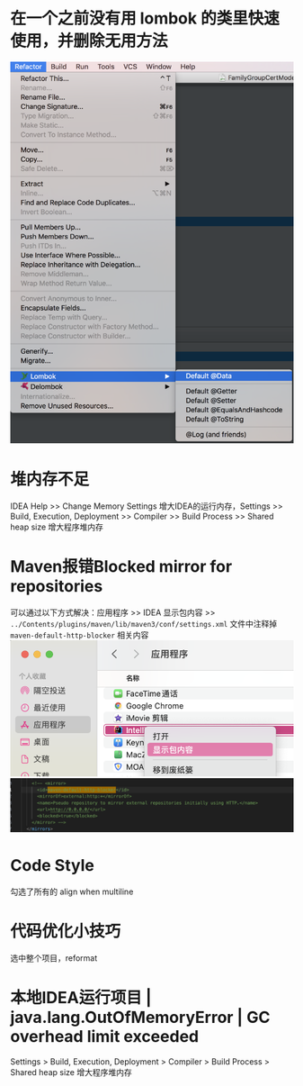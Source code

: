 
# 在一个之前没有用 lombok 的类里快速使用，并删除无用方法

![alt text](lombok_refactor.png)

# 堆内存不足

IDEA Help >> Change Memory Settings 增大IDEA的运行内存，Settings >> Build, Execution, Deployment >> Compiler >> Build Process >> Shared heap size 增大程序堆内存

# Maven报错Blocked mirror for repositories

可以通过以下方式解决：应用程序 >> IDEA 显示包内容 >> `../Contents/plugins/maven/lib/maven3/conf/settings.xml` 文件中注释掉 `maven-default-http-blocker` 相关内容
![](./应用程序.png)
![](./需要注释的内容.png)

# Code Style

勾选了所有的 align when multiline

# 代码优化小技巧

选中整个项目，reformat

# 本地IDEA运行项目 | java.lang.OutOfMemoryError | GC overhead limit exceeded

Settings > Build, Execution, Deployment > Compiler > Build Process > Shared heap size 增大程序堆内存